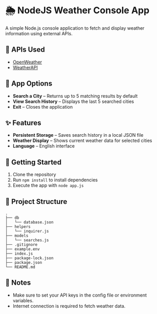 # 🌦️ NodeJS Weather Console App

A simple Node.js console application to fetch and display weather information using external APIs.

## 🔌 APIs Used
- [OpenWeather](https://openweathermap.org/api)
- [WeatherAPI](https://www.weatherapi.com/)

## 🧭 App Options
- **Search a City** – Returns up to 5 matching results by default  
- **View Search History** – Displays the last 5 searched cities  
- **Exit** – Closes the application

## ✨ Features
- **Persistent Storage** – Saves search history in a local JSON file  
- **Weather Display** – Shows current weather data for selected cities  
- **Language** – English interface

## 🚀 Getting Started
1. Clone the repository  
2. Run `npm install` to install dependencies  
3. Execute the app with `node app.js`

## 📁 Project Structure

```
.
├── db
│   └── database.json
├── helpers
│   └── inquirer.js
├── models
│   └── searches.js
├── .gitignore
├── example.env
├── index.js
├── package-lock.json
├── package.json
└── README.md
```

## 📌 Notes
- Make sure to set your API keys in the config file or environment variables.
- Internet connection is required to fetch weather data.